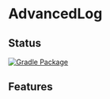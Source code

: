 # AdvancedLog

## Status
[![Gradle Package](https://github.com/DubskySteam/AdvancedLog/actions/workflows/gradle-publish.yml/badge.svg?branch=master)](https://github.com/DubskySteam/AdvancedLog/actions/workflows/gradle-publish.yml)

## Features
